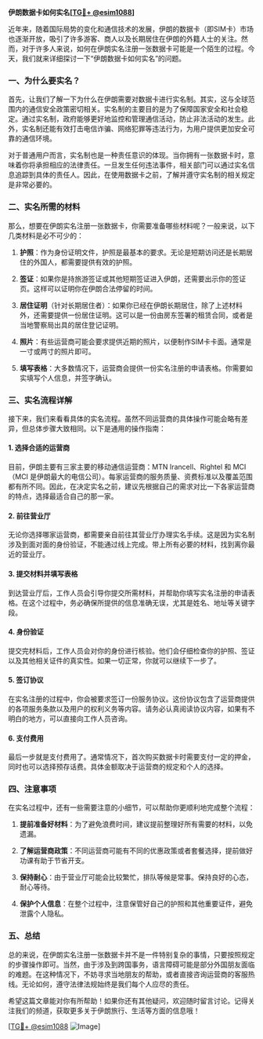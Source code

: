 **伊朗数据卡如何实名[[TG💪+ @esim1088](https://t.me/s/esim1088)]**

近年来，随着国际局势的变化和通信技术的发展，伊朗的数据卡（即SIM卡）市场也逐渐开放，吸引了许多游客、商人以及长期居住在伊朗的外籍人士的关注。然而，对于许多人来说，如何在伊朗实名注册一张数据卡可能是一个陌生的过程。今天，我们就来详细探讨一下“伊朗数据卡如何实名”的问题。

### 一、为什么要实名？

首先，让我们了解一下为什么在伊朗需要对数据卡进行实名制。其实，这与全球范围内的通信安全政策密切相关。实名制的主要目的是为了保障国家安全和社会稳定。通过实名制，政府能够更好地监控和管理通信活动，防止非法活动的发生。此外，实名制还能有效打击电信诈骗、网络犯罪等违法行为，为用户提供更加安全可靠的通信环境。

对于普通用户而言，实名制也是一种责任意识的体现。当你拥有一张数据卡时，意味着你将承担相应的法律责任。一旦发生任何违法事件，相关部门可以通过实名信息追踪到具体的责任人。因此，在使用数据卡之前，了解并遵守实名制的相关规定是非常必要的。

### 二、实名所需的材料

那么，想要在伊朗实名注册一张数据卡，你需要准备哪些材料呢？一般来说，以下几类材料是必不可少的：

1. **护照**：作为身份证明文件，护照是最基本的要求。无论是短期访问还是长期居住的外国人，都需要提供有效的护照。
   
2. **签证**：如果你是持旅游签证或其他短期签证进入伊朗，还需要出示你的签证页。这样可以证明你在伊朗合法停留的时间。

3. **居住证明**（针对长期居住者）：如果你已经在伊朗长期居住，除了上述材料外，还需要提供一份居住证明。这可以是一份由房东签署的租赁合同，或者是当地警察局出具的居住登记证明。

4. **照片**：有些运营商可能会要求提供近期的照片，以便制作SIM卡卡面。通常是一寸或两寸的照片即可。

5. **填写表格**：大多数情况下，运营商会提供一份实名注册的申请表格。你需要如实填写个人信息，并签字确认。

### 三、实名流程详解

接下来，我们来看看具体的实名流程。虽然不同运营商的具体操作可能会略有差异，但总体步骤大致相同。以下是通用的操作指南：

#### 1. 选择合适的运营商

目前，伊朗主要有三家主要的移动通信运营商：MTN Irancell、Rightel 和 MCI（MCI 是伊朗最大的电信公司）。每家运营商的服务质量、资费标准以及覆盖范围都有所不同。因此，在决定实名之前，建议先根据自己的需求对比一下各家运营商的特点，选择最适合自己的那一家。

#### 2. 前往营业厅

无论你选择哪家运营商，都需要亲自前往其营业厅办理实名手续。这是因为实名制涉及到面对面的身份验证，不能通过线上完成。带上所有必要的材料，找到离你最近的营业厅。

#### 3. 提交材料并填写表格

到达营业厅后，工作人员会引导你提交所需材料，并帮助你填写实名注册的申请表格。在这个过程中，务必确保所提供的信息准确无误，尤其是姓名、地址等关键字段。

#### 4. 身份验证

提交完材料后，工作人员会对你的身份进行核验。他们会仔细检查你的护照、签证以及其他相关证件的真实性。如果一切正常，你就可以继续下一步了。

#### 5. 签订协议

在实名注册的过程中，你会被要求签订一份服务协议。这份协议包含了运营商提供的各项服务条款以及用户的权利义务等内容。请务必认真阅读协议内容，如果有不明白的地方，可以直接向工作人员咨询。

#### 6. 支付费用

最后一步就是支付费用了。通常情况下，首次购买数据卡时需要支付一定的押金，同时也可以选择预存话费。具体金额取决于运营商的规定和个人的选择。

### 四、注意事项

在实名过程中，还有一些需要注意的小细节，可以帮助你更顺利地完成整个流程：

1. **提前准备好材料**：为了避免浪费时间，建议提前整理好所有需要的材料，以免遗漏。

2. **了解运营商政策**：不同运营商可能有不同的优惠政策或者套餐选择，提前做好功课有助于节省开支。

3. **保持耐心**：由于营业厅可能会比较繁忙，排队等候是常事。保持良好的心态，耐心等待。

4. **保护个人信息**：在整个过程中，注意保管好自己的护照和其他重要证件，避免泄露个人隐私。

### 五、总结

总的来说，在伊朗实名注册一张数据卡并不是一件特别复杂的事情，只要按照规定的步骤操作即可。当然，由于涉及到跨国事务，语言障碍可能是部分外国朋友面临的难题。在这种情况下，不妨寻求当地朋友的帮助，或者直接咨询运营商的客服热线。无论如何，遵守法律法规始终是我们每个人应尽的责任。

希望这篇文章能对你有所帮助！如果你还有其他疑问，欢迎随时留言讨论。记得关注我们的频道，获取更多关于伊朗旅行、生活等方面的信息哦！

[[TG💪+ @esim1088](https://t.me/s/esim1088) ![Image](https://i.postimg.cc/4NQfJmqS/Snipaste-2025-05-13-00-14-12.png)]
